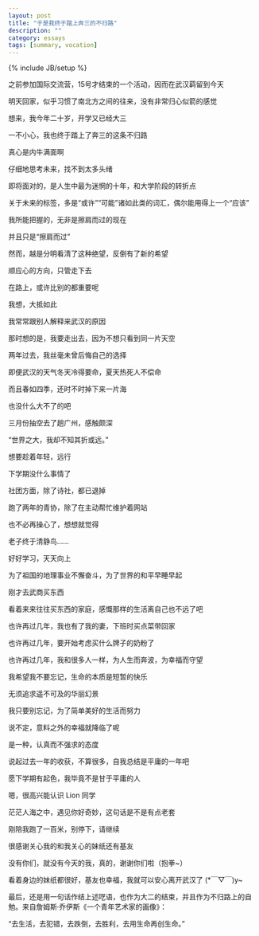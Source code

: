 ```yaml
---
layout: post
title: "于是我终于踏上奔三的不归路"
description: ""
category: essays
tags: [summary, vocation]
---
```

{% include JB/setup %}

之前参加国际交流营，15号才结束的一个活动，因而在武汉羁留到今天

明天回家，似乎习惯了南北方之间的往来，没有非常归心似箭的感觉

想来，我今年二十岁，开学又已经大三

一不小心，我也终于踏上了奔三的这条不归路

真心是内牛满面啊

仔细地思考未来，找不到太多头绪

即将面对的，是人生中最为迷惘的十年，和大学阶段的转折点

关于未来的标签，多是“或许”“可能”诸如此类的词汇，偶尔能用得上一个“应该”

我所能把握的，无非是擦肩而过的现在

并且只是“擦肩而过”

然而，越是分明看清了这种绝望，反倒有了新的希望

顺应心的方向，只管走下去

在路上，或许比别的都重要呢

我想，大抵如此

我常常跟别人解释来武汉的原因

那时想的是，我要走出去，因为不想只看到同一片天空

两年过去，我丝毫未曾后悔自己的选择

即便武汉的天气冬天冷得要命，夏天热死人不偿命

而且春如四季，还时不时掉下来一片海

也没什么大不了的吧

三月份抽空去了趟广州，感触颇深

“世界之大，我却不知其折或远。”

想要趁着年轻，远行

下学期没什么事情了

社团方面，除了诗社，都已退掉

跑了两年的青协，除了在主动帮忙维护着网站

也不必再操心了，想想就觉得

老子终于清静鸟……

好好学习，天天向上

为了祖国的地理事业不懈奋斗，为了世界的和平早睡早起

刚才去武商买东西

看着来来往往买东西的家庭，感慨那样的生活离自己也不远了吧

也许再过几年，我也有了我的妻，下班时买点菜带回家

也许再过几年，要开始考虑买什么牌子的奶粉了

也许再过几年，我和很多人一样，为人生而奔波，为幸福而守望

我希望我不要忘记，生命的本质是短暂的快乐

无须追求遥不可及的华丽幻景

我只要别忘记，为了简单美好的生活而努力

说不定，意料之外的幸福就降临了呢

是一种，认真而不强求的态度

说起过去一年的收获，不算很多，自我总结是平庸的一年吧

愿下学期有起色，我毕竟不是甘于平庸的人

嗯，很高兴能认识 Lion 同学

茫茫人海之中，遇见你好奇妙，这句话是不是有点老套

刚陪我跑了一百米，别停下，请继续

很感谢关心我的和我关心的妹纸还有基友

没有你们，就没有今天的我，真的，谢谢你们啦（抱拳~）

看着身边的妹纸都很好，基友也幸福，我就可以安心离开武汉了 (\*￣▽￣)y~

最后，还是用一句话作结上述呓语，也作为大二的结束，并且作为不归路上的自勉。来自詹姆斯·乔伊斯《一个青年艺术家的画像》：

“去生活，去犯错，去跌倒，去胜利，去用生命再创生命。”
